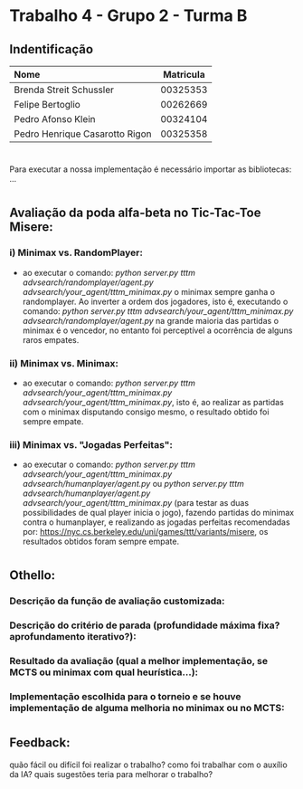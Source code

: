 # Trabalho 4 - Grupo 2 - Turma B

## Indentificação

| Nome                           | Matricula   |
| :----------------------------- | :---------: |
| Brenda Streit Schussler        | 00325353    |
| Felipe Bertoglio               | 00262669    |
| Pedro Afonso Klein             | 00324104    |
| Pedro Henrique Casarotto Rigon | 00325358    |

#
Para executar a nossa implementação é necessário importar as bibliotecas: ...

#
## Avaliação da poda alfa-beta no Tic-Tac-Toe Misere:
### i) Minimax vs. RandomPlayer:
* ao executar o comando: _python server.py tttm advsearch/randomplayer/agent.py advsearch/your_agent/tttm_minimax.py_ o minimax sempre ganha o randomplayer. Ao inverter a ordem dos jogadores, isto é, executando o comando: _python server.py tttm advsearch/your_agent/tttm_minimax.py advsearch/randomplayer/agent.py_ na grande maioria das partidas o minimax é o vencedor,  no entanto foi perceptível a ocorrência de alguns raros empates.

### ii) Minimax vs. Minimax: 
* ao executar o comando: _python server.py tttm advsearch/your_agent/tttm_minimax.py advsearch/your_agent/tttm_minimax.py_, isto é, ao realizar as partidas com o minimax disputando consigo mesmo, o resultado obtido foi sempre empate. 

### iii) Minimax vs. "Jogadas Perfeitas": 
* ao executar o comando: _python server.py tttm advsearch/your_agent/tttm_minimax.py advsearch/humanplayer/agent.py_ ou _python server.py tttm advsearch/humanplayer/agent.py advsearch/your_agent/tttm_minimax.py_ (para testar as duas possibilidades de qual player inicia o jogo), fazendo partidas do minimax contra o humanplayer, e realizando as jogadas perfeitas recomendadas por: https://nyc.cs.berkeley.edu/uni/games/ttt/variants/misere, os resultados obtidos foram sempre empate. 


#
## Othello: 
### Descrição da função de avaliação customizada:

### Descrição do critério de parada (profundidade máxima fixa? aprofundamento iterativo?): 

### Resultado da avaliação (qual a melhor implementação, se MCTS ou minimax com qual heurística...):

### Implementação escolhida para o torneio e se houve implementação de alguma melhoria no minimax ou no MCTS: 

#
## Feedback: 
quão fácil ou difícil foi realizar o trabalho? como foi trabalhar com o auxílio
da IA? quais sugestões teria para melhorar o trabalho? 


